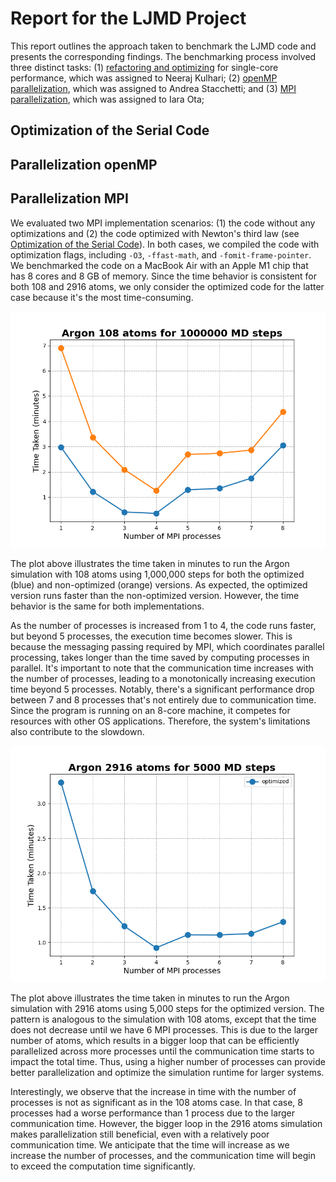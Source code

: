 # Report for the LJMD Project
This report outlines the approach taken to benchmark the LJMD code and presents the corresponding findings. The benchmarking process involved three distinct tasks: (1) [refactoring and optimizing](#optimization-of-the-serial-code) for single-core performance, which was assigned to Neeraj Kulhari; (2) [openMP parallelization](parallelization-openmp), which was assigned to Andrea Stacchetti; and (3) [MPI parallelization](parallelization-mpi), which was assigned to Iara Ota;

## Optimization of the Serial Code

## Parallelization openMP

## Parallelization MPI
We evaluated two MPI implementation scenarios: (1) the code without any optimizations and (2) the code optimized with Newton's third law (see [Optimization of the Serial Code](#optimization-of-the-serial-code)). In both cases, we compiled the code with optimization flags, including `-O3`, `-ffast-math`, and `-fomit-frame-pointer`. We benchmarked the code on a MacBook Air with an Apple M1 chip that has 8 cores and 8 GB of memory. Since the time behavior is consistent for both 108 and 2916 atoms, we only consider the optimized code for the latter case because it's the most time-consuming.

![MPI-108](figs/mpi_argon_108.png "MPI - Argon 108 atoms for 1000000 MD steps")


The plot above illustrates the time taken in minutes to run the Argon simulation with 108 atoms using 1,000,000 steps for both the optimized (blue) and non-optimized (orange) versions. As expected, the optimized version runs faster than the non-optimized version. However, the time behavior is the same for both implementations.

As the number of processes is increased from 1 to 4, the code runs faster, but beyond 5 processes, the execution time becomes slower. This is because the messaging passing required by MPI, which coordinates parallel processing, takes longer than the time saved by computing processes in parallel. It's important to note that the communication time increases with the number of processes, leading to a monotonically increasing execution time beyond 5 processes. Notably, there's a significant performance drop between 7 and 8 processes that's not entirely due to communication time. Since the program is running on an 8-core machine, it competes for resources with other OS applications. Therefore, the system's limitations also contribute to the slowdown.

![MPI-2916](figs/mpi_argon_2916.png "MPI - Argon 2916 atoms for 5000 MD steps")

The plot above illustrates the time taken in minutes to run the Argon simulation with 2916 atoms using 5,000 steps for the optimized version. The pattern is analogous to the simulation with 108 atoms, except that the time does not decrease until we have 6 MPI processes. This is due to the larger number of atoms, which results in a bigger loop that can be efficiently parallelized across more processes until the communication time starts to impact the total time. Thus, using a higher number of processes can provide better parallelization and optimize the simulation runtime for larger systems. 

Interestingly, we observe that the increase in time with the number of processes is not as significant as in the 108 atoms case. In that case, 8 processes had a worse performance than 1 process due to the larger communication time. However, the bigger loop in the 2916 atoms simulation makes parallelization still beneficial, even with a relatively poor communication time. We anticipate that the time will increase as we increase the number of processes, and the communication time will begin to exceed the computation time significantly.